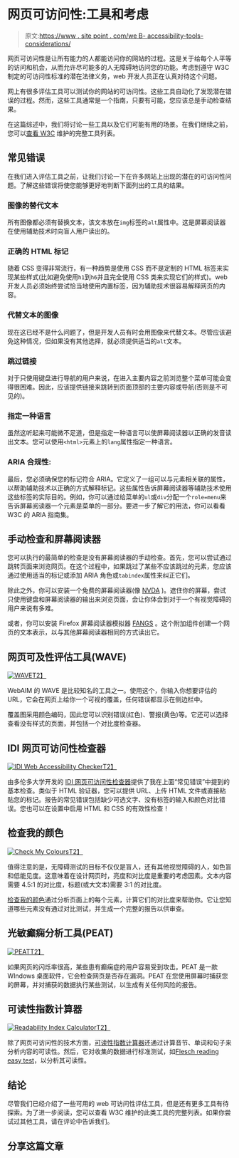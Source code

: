 # 网页可访问性:工具和考虑

> 原文:[https://www . site point . com/we B- accessibility-tools-considerations/](https://www.sitepoint.com/web-accessibility-tools-considerations/)

网页可访问性是让所有能力的人都能访问你的网站的过程。这是关于给每个人平等的访问和机会，从而允许尽可能多的人无障碍地访问您的功能。考虑到遵守 W3C 制定的可访问性标准的潜在法律义务，web 开发人员正在认真对待这个问题。

网上有很多评估工具可以测试你的网站的可访问性。这些工具自动化了发现潜在错误的过程。然而，这些工具通常是一个指南，只要有可能，您应该总是手动检查结果。

在这篇综述中，我们将讨论一些工具以及它们可能有用的场景。在我们继续之前，您可以[查看 W3C](https://www.w3.org/WAI/ER/tools/complete.html) 维护的完整工具列表。

## 常见错误

在我们进入评估工具之前，让我们讨论一下在许多网站上出现的潜在的可访问性问题。了解这些错误将使您能够更好地判断下面列出的工具的结果。

### 图像的替代文本

所有图像都必须有替换文本，该文本放在`img`标签的`alt`属性中。这是屏幕阅读器在使用辅助技术时向盲人用户读出的。

### 正确的 HTML 标记

随着 CSS 变得非常流行，有一种趋势是使用 CSS 而不是定制的 HTML 标签来实现某些样式(比如避免使用`h1`到`h6`并且完全使用 CSS 类来实现它们的样式)。web 开发人员必须始终尝试恰当地使用内置标签，因为辅助技术很容易解释网页的内容。

### 代替文本的图像

现在这已经不是什么问题了，但是开发人员有时会用图像来代替文本。尽管应该避免这种情况，但如果没有其他选择，就必须提供适当的`alt`文本。

### 跳过链接

对于只使用键盘进行导航的用户来说，在进入主要内容之前浏览整个菜单可能会变得很困难。因此，应该提供链接来跳转到页面顶部的主要内容或导航(否则是不可见的)。

### 指定一种语言

虽然这听起来可能微不足道，但是指定一种语言可以使屏幕阅读器以正确的发音读出文本。您可以使用`<html>`元素上的`lang`属性指定一种语言。

### ARIA 合规性:

最后，您必须确保您的标记符合 ARIA。它定义了一组可以与元素相关联的属性，以帮助辅助技术以正确的方式解释标记。这些属性告诉屏幕阅读器等辅助技术使用这些标签的实际目的。例如，你可以通过给菜单的`ul`或`div`分配一个`role=menu`来告诉屏幕阅读器一个元素是菜单的一部分。要进一步了解它的用法，你可以看看 W3C 的 ARIA 指南集。

## 手动检查和屏幕阅读器

您可以执行的最简单的检查是没有屏幕阅读器的手动检查。首先，您可以尝试通过跳转页面来浏览网页。在这个过程中，如果跳过了某些不应该跳过的元素，您应该通过使用适当的标记或添加 ARIA 角色或`tabindex`属性来纠正它们。

除此之外，你可以安装一个免费的屏幕阅读器(像 [NVDA](http://www.nvaccess.org/) )。遮住你的屏幕，尝试只使用键盘和屏幕阅读器的输出来浏览页面，会让你体会到对于一个有视觉障碍的用户来说有多难。

或者，你可以安装 Firefox 屏幕阅读器模拟器 [FANGS](https://addons.mozilla.org/en-US/firefox/addon/fangs-screen-reader-emulator/) 。这个附加组件创建一个网页的文本表示，以与其他屏幕阅读器相同的方式读出它。

## 网页可及性评估工具(WAVE)

[![WAVE](../Images/4d3a9c28431afc777c4ed8143f0811c1.png)T2】](http://wave.webaim.org/)

WebAIM 的 WAVE 是比较知名的工具之一。使用这个，你输入你想要评估的 URL，它会在网页上给你一个可视的覆盖，任何错误都显示在侧边栏中。

覆盖图采用颜色编码，因此您可以识别错误(红色)、警报(黄色)等。它还可以选择查看没有样式的页面，并包括一个对比度检查器。

## IDI 网页可访问性检查器

[![IDI Web Accessibility Checker](../Images/e0248a71b797e1fc69b826aac67c60ee.png)T2】](http://achecker.ca/checker/)

由多伦多大学开发的 [IDI 网页可访问性检查器](http://achecker.ca/checker/)提供了我在上面“常见错误”中提到的基本检查。类似于 HTML 验证器，您可以提供 URL、上传 HTML 文件或直接粘贴您的标记。报告的常见错误包括缺少可选文字、没有标签的输入和颜色对比错误。您也可以在设置中启用 HTML 和 CSS 的有效性检查！

## 检查我的颜色

[![Check My Colours](../Images/1b3c6f236e9f1d58e8648b47d5e998a5.png)T2】](http://www.checkmycolours.com/)

值得注意的是，无障碍测试的目标不仅仅是盲人，还有其他视觉障碍的人，如色盲和低能见度。这意味着在设计网页时，亮度和对比度是重要的考虑因素。文本内容需要 4.5:1 的对比度，标题(或大文本)需要 3:1 的对比度。

[检查我的颜色](http://www.checkmycolours.com/)通过分析页面上的每个元素，计算它们的对比度来帮助你。它让您知道哪些元素没有通过对比测试，并生成一个完整的报告以供审查。

## 光敏癫痫分析工具(PEAT)

[![PEAT](../Images/a44101f9bdd5d8da44dcbf5057639e49.png)T2】](http://trace.wisc.edu/peat/)

如果网页的闪烁率很高，某些患有癫痫症的用户容易受到攻击。PEAT 是一款 WIndows 桌面软件，它会检查网页是否存在漏洞。PEAT 在您使用屏幕时捕获您的屏幕，并对捕获的数据执行某些测试，以生成有关任何风险的报告。

## 可读性指数计算器

[![Readability Index Calculator](../Images/54ff31dc80eda7910cce830cef051ad2.png)T2】](http://www.standards-schmandards.com/exhibits/rix/index.php)

除了网页可访问性的技术方面，[可读性指数计算器](http://www.standards-schmandards.com/exhibits/rix/index.php)还通过计算音节、单词和句子来分析内容的可读性。然后，它对收集的数据进行标准测试，如[Flesch reading easy test](https://en.wikipedia.org/wiki/Flesch%E2%80%93Kincaid_readability_tests)，以分析其可读性。

## 结论

尽管我们已经介绍了一些可用的 web 可访问性评估工具，但是还有更多工具有待探索。为了进一步阅读，您可以查看 W3C 维护的此类工具的完整列表。如果你尝试过其他工具，请在评论中告诉我们。

## 分享这篇文章